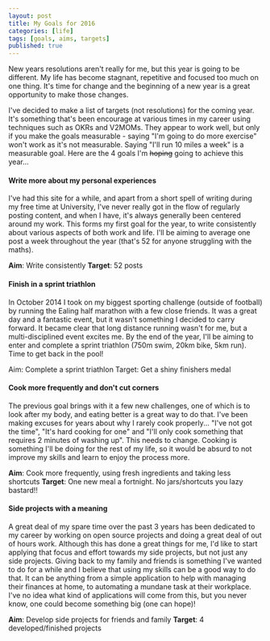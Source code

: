 ```yaml
---
layout: post
title: My Goals for 2016
categories: [life]
tags: [goals, aims, targets]
published: true
---
```


New years resolutions aren't really for me, but this year is going to be different. My life has become stagnant, repetitive and focused too much on one thing. It's time for change and the beginning of a new year is a great opportunity to make those changes.

I've decided to make a list of targets (not resolutions) for the coming year. It's something that's been encourage at various times in my career using techniques such as OKRs and V2MOMs. They appear to work well, but only if you make the goals measurable - saying "I'm going to do more exercise" won't work as it's not measurable. Saying "I'll run 10 miles a week" is a measurable goal. Here are the 4 goals I'm ~~hoping~~ going to achieve this year...

#### Write more about my personal experiences

I've had this site for a while, and apart from a short spell of writing during my free time at University, I've never really got in the flow of regularly posting content, and when I have, it's always generally been centered around my work. This forms my first goal for the year, to write consistently about various aspects of both work and life. I'll be aiming to average one post a week throughout the year (that's 52 for anyone struggling with the maths).

**Aim**: Write consistently
**Target**: 52 posts

#### Finish in a sprint triathlon

In October 2014 I took on my biggest sporting challenge (outside of football) by running the Ealing half marathon with a few close friends. It was a great day and a fantastic event, but it wasn't something I decided to carry forward. It became clear that long distance running wasn't for me, but a multi-disciplined event excites me. By the end of the year, I'll be aiming to enter and complete a sprint triathlon (750m swim, 20km bike, 5km run). Time to get back in the pool!

Aim: Complete a sprint triathlon
Target: Get a shiny finishers medal


#### Cook more frequently and don't cut corners

The previous goal brings with it a few new challenges, one of which is to look after my body, and eating better is a great way to do that. I've been making excuses for years about why I rarely cook properly... "I've not got the time", "It's hard cooking for one" and "I'll only cook something that requires 2 minutes of washing up". This needs to change. Cooking is something I'll be doing for the rest of my life, so it would be absurd to not improve my skills and learn to enjoy the process more.

**Aim**: Cook more frequently, using fresh ingredients and taking less shortcuts
**Target**: One new meal a fortnight. No jars/shortcuts you lazy bastard!!

#### Side projects with a meaning

A great deal of my spare time over the past 3 years has been dedicated to my career by working on open source projects and doing a great deal of out of hours work. Although this has done a great things for me, I'd like to start applying that focus and effort towards my side projects, but not just any side projects. Giving back to my family and friends is something I've wanted to do for a while and I believe that using my skills can be a good way to do that. It can be anything from a simple application to help with managing their finances at home, to automating a mundane task at their workplace. I've no idea what kind of applications will come from this, but you never know, one could become something big (one can hope)!

**Aim**: Develop side projects for friends and family
**Target**: 4 developed/finished projects